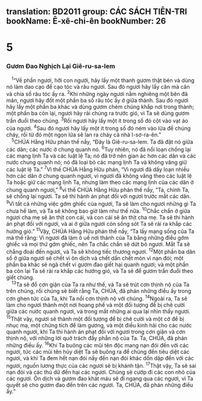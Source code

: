 translation: BD2011
group: CÁC SÁCH TIÊN-TRI
bookName: Ê-xê-chi-ên 
bookNumber: 26
-------

<div class="title"><h1>5</h1><h3>Gươm Ðao Nghịch Lại Giê-ru-sa-lem</h3></div>
<span class="verse exe_5_1"> <sup>1</sup>“Về phần ngươi, hỡi con người, hãy lấy một thanh gươm thật bén và dùng nó làm dao cạo để cạo tóc và râu ngươi. Sau đó ngươi hãy lấy cân mà cân và chia số râu tóc ấy ra. </span>
<span class="verse exe_5_2"><sup>2</sup>Khi những ngày ngươi nằm nghiêng một bên đã mãn, ngươi hãy đốt một phần ba số râu tóc ấy ở giữa thành. Sau đó ngươi hãy lấy một phần ba khác và dùng gươm chém chúng khắp nơi trong thành; một phần ba còn lại, ngươi hãy rải chúng ra trước gió, vì Ta sẽ dùng gươm trần đuổi theo chúng. </span>
<span class="verse exe_5_3"><sup>3</sup>Rồi ngươi hãy lấy một ít trong số đó cột vào vạt áo của ngươi. </span>
<span class="verse exe_5_4"><sup>4</sup>Sau đó ngươi hãy lấy một ít trong số đó ném vào lửa để chúng cháy, rồi từ đó một ngọn lửa sẽ lan ra cháy cả nhà I-sơ-ra-ên.”<br/></span>
<span class="verse exe_5_5"> <sup>5</sup>CHÚA Hằng Hữu phán thế nầy, “Ðây là Giê-ru-sa-lem. Ta đã đặt nó giữa các dân; các nước ở chung quanh nó. </span>
<span class="verse exe_5_6"><sup>6</sup>Tuy nhiên, nó đã nổi loạn chống lại các mạng lịnh Ta và các luật lệ Ta; nó đã trở nên gian ác hơn các dân và các nước chung quanh nó; nó đã loại bỏ các mạng lịnh Ta và không vâng giữ các luật lệ Ta.” </span>
<span class="verse exe_5_7"><sup>7</sup>Vì thế CHÚA Hằng Hữu phán, “Vì ngươi đã dấy loạn nhiều hơn các dân ở chung quanh ngươi, vì ngươi đã không vâng theo các luật lệ Ta hoặc giữ các mạng lịnh Ta, nhưng làm theo các mạng lịnh của các dân ở chung quanh ngươi,” </span>
<span class="verse exe_5_8"><sup>8</sup>vì thế CHÚA Hằng Hữu phán thế nầy, “Ta, chính Ta, sẽ chống lại ngươi. Ta sẽ thi hành án phạt đối với ngươi trước mắt các dân. </span>
<span class="verse exe_5_9"><sup>9</sup>Vì tất cả những việc gớm ghiếc của ngươi, Ta sẽ làm cho ngươi những gì Ta chưa hề làm, và Ta sẽ không bao giờ làm như thế nữa. </span>
<span class="verse exe_5_10"><sup>10</sup>Chắc chắn ở giữa ngươi cha mẹ sẽ ăn thịt con cái, và con cái sẽ ăn thịt cha mẹ. Ta sẽ thi hành án phạt đối với ngươi, và ai ở giữa ngươi còn sống sót Ta sẽ rải ra khắp các hướng gió.” </span>
<span class="verse exe_5_11"><sup>11</sup>Vậy, CHÚA Hằng Hữu phán thế nầy, “Ta lấy mạng sống của Ta mà thề rằng: Vì ngươi đã làm ô uế nơi thánh của Ta bằng những điều gớm ghiếc và mọi thứ gớm ghiếc, nên Ta chắc chắn sẽ dứt bỏ ngươi. Mắt Ta sẽ chẳng đoái đến ngươi, và Ta sẽ không tiếc thương ngươi. </span>
<span class="verse exe_5_12"><sup>12</sup>Một phần ba dân số ở giữa ngươi sẽ chết vì ôn dịch và chết dần chết mòn vì nạn đói; một phần ba khác sẽ ngã chết vì gươm đao giết hại quanh ngươi; và một phần ba còn lại Ta sẽ rải ra khắp các hướng gió, và Ta sẽ để gươm trần đuổi theo giết chúng.<br/></span>
<span class="verse exe_5_13"> <sup>13</sup>Ta sẽ đổ cơn giận của Ta ra như thế, và Ta sẽ trút cơn thịnh nộ của Ta trên chúng, rồi chúng sẽ biết rằng Ta, CHÚA, đã phán những điều ấy trong cơn ghen tức của Ta, khi Ta nổi cơn thịnh nộ với chúng. </span>
<span class="verse exe_5_14"><sup>14</sup>Ngoài ra, Ta sẽ làm cho ngươi thành một nơi hoang phế và một đối tượng để bị chê cười giữa các nước quanh ngươi, và trong mắt những ai qua lại nhìn thấy ngươi. </span>
<span class="verse exe_5_15"><sup>15</sup>Thật vậy, ngươi sẽ thành một đối tượng để bị chê cười và một cớ để bị nhục mạ, một chứng tích để làm gương, và một điều kinh hãi cho các nước quanh ngươi, khi Ta thi hành án phạt đối với ngươi trong cơn giận và cơn thịnh nộ, với những lời quở trách đầy phẫn nộ của Ta. Ta, CHÚA, đã phán những điều ấy. </span>
<span class="verse exe_5_16"><sup>16</sup>Khi Ta buông các mũi tên độc mang nạn đói đến với các ngươi, tức các mũi tên hủy diệt Ta sẽ buông ra để chúng đến tiêu diệt các ngươi, và khi Ta đem hết nạn đói nầy đến nạn đói khác dồn dập đến với các ngươi, nguồn lương thực của các ngươi sẽ bị khánh tận. </span>
<span class="verse exe_5_17"><sup>17</sup>Thật vậy, Ta sẽ sai nạn đói và các thú dữ đến hại các ngươi. Chúng sẽ cướp đi các con nhỏ của các ngươi. Ôn dịch và gươm đao khát máu sẽ đi ngang qua các ngươi, vì Ta quyết sẽ cho gươm đao đến trên các ngươi. Ta, CHÚA, đã phán những điều ấy.”<br/></span>

